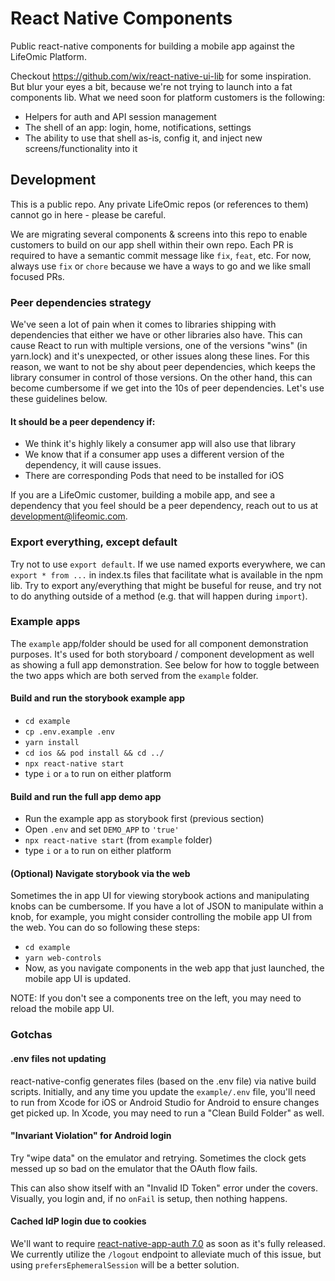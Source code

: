 # React Native Components

Public react-native components for building a mobile app against the LifeOmic
Platform.

Checkout https://github.com/wix/react-native-ui-lib for some inspiration. But
blur your eyes a bit, because we're not trying to launch into a fat components
lib. What we need soon for platform customers is the following:

- Helpers for auth and API session management
- The shell of an app: login, home, notifications, settings
- The ability to use that shell as-is, config it, and inject new
  screens/functionality into it

## Development

This is a public repo. Any private LifeOmic repos (or references to them) cannot
go in here - please be careful.

We are migrating several components & screens into this repo to enable customers
to build on our app shell within their own repo. Each PR is required to have a
semantic commit message like `fix`, `feat`, etc. For now, always use `fix` or
`chore` because we have a ways to go and we like small focused PRs.

### Peer dependencies strategy

We've seen a lot of pain when it comes to libraries shipping with dependencies
that either we have or other libraries also have. This can cause React to run
with multiple versions, one of the versions "wins" (in yarn.lock) and it's
unexpected, or other issues along these lines. For this reason, we want to not
be shy about peer dependencies, which keeps the library consumer in control of
those versions. On the other hand, this can become cumbersome if we get into the
10s of peer dependencies. Let's use these guidelines below.

#### It should be a peer dependency if:

- We think it's highly likely a consumer app will also use that library
- We know that if a consumer app uses a different version of the dependency, it
  will cause issues.
- There are corresponding Pods that need to be installed for iOS

If you are a LifeOmic customer, building a mobile app, and see a dependency that
you feel should be a peer dependency, reach out to us at
development@lifeomic.com.

### Export everything, except default

Try not to use `export default`. If we use named exports everywhere, we can
`export * from ...` in index.ts files that facilitate what is available in the
npm lib. Try to export any/everything that might be buseful for reuse, and try
not to do anything outside of a method (e.g. that will happen during `import`).

### Example apps

The `example` app/folder should be used for all component demonstration
purposes. It's used for both storyboard / component development as well as
showing a full app demonstration. See below for how to toggle between the two
apps which are both served from the `example` folder.

#### Build and run the storybook example app

- `cd example`
- `cp .env.example .env`
- `yarn install`
- `cd ios && pod install && cd ../`
- `npx react-native start`
- type `i` or `a` to run on either platform

#### Build and run the full app demo app

- Run the example app as storybook first (previous section)
- Open `.env` and set `DEMO_APP` to `'true'`
- `npx react-native start` (from `example` folder)
- type `i` or `a` to run on either platform

#### (Optional) Navigate storybook via the web

Sometimes the in app UI for viewing storybook actions and manipulating knobs can
be cumbersome. If you have a lot of JSON to manipulate within a knob, for
example, you might consider controlling the mobile app UI from the web. You can
do so following these steps:

- `cd example`
- `yarn web-controls`
- Now, as you navigate components in the web app that just launched, the mobile
  app UI is updated.

NOTE: If you don't see a components tree on the left, you may need to reload the
mobile app UI.

### Gotchas

#### .env files not updating

react-native-config generates files (based on the .env file) via native build
scripts. Initially, and any time you update the `example/.env` file, you'll need
to run from Xcode for iOS or Android Studio for Android to ensure changes get
picked up. In Xcode, you may need to run a "Clean Build Folder" as well.

#### "Invariant Violation" for Android login

Try "wipe data" on the emulator and retrying. Sometimes the clock gets messed up
so bad on the emulator that the OAuth flow fails.

This can also show itself with an "Invalid ID Token" error under the covers.
Visually, you login and, if no `onFail` is setup, then nothing happens.

#### Cached IdP login due to cookies

We'll want to require
[react-native-app-auth 7.0](https://github.com/FormidableLabs/react-native-app-auth/releases/tag/v7.0.0-rc2)
as soon as it's fully released. We currently utilize the `/logout` endpoint to
alleviate much of this issue, but using `prefersEphemeralSession` will be a
better solution.
